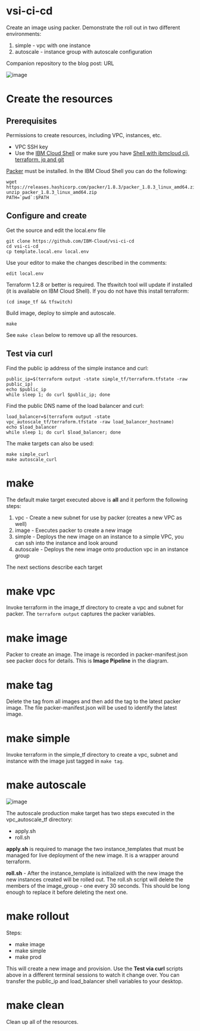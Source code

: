 # vsi-ci-cd
Create an image using packer.  Demonstrate the roll out in two different environments:
1. simple - vpc with one instance
2. autoscale - instance group with autoscale configuration

Companion repository to the blog post: URL

![image](https://user-images.githubusercontent.com/6932057/188900788-18736f50-1ffe-4975-929e-cdd5df2b389c.png)


# Create the resources

## Prerequisites 
Permissions to create resources, including VPC, instances, etc.
- VPC SSH key
- Use the [IBM Cloud Shell](https://cloud.ibm.com/shell) or make sure you have [Shell with ibmcloud cli, terraform, jq and git](https://cloud.ibm.com/docs/solution-tutorials?topic=solution-tutorials-tutorials)

[Packer](https://www.packer.io/downloads) must be installed. In the IBM Cloud Shell you can do the following:
```
wget https://releases.hashicorp.com/packer/1.8.3/packer_1.8.3_linux_amd64.zip
unzip packer_1.8.3_linux_amd64.zip
PATH=`pwd`:$PATH
```

## Configure and create

Get the source and edit the local.env file
```
git clone https://github.com/IBM-Cloud/vsi-ci-cd
cd vsi-ci-cd
cp template.local.env local.env
```

Use your editor to make the changes described in the comments:
```
edit local.env
```

Terraform 1.2.8 or better is required.  The tfswitch tool will update if installed (it is available on IBM Cloud Shell).  If you do not have this install terraform:
```
(cd image_tf && tfswitch)
```

Build image, deploy to simple and autoscale.
```
make
```

See `make clean` below to remove up all the resources.

## Test via curl
Find the public ip address of the simple instance and curl:
```
public_ip=$(terraform output -state simple_tf/terraform.tfstate -raw public_ip)
echo $public_ip
while sleep 1; do curl $public_ip; done
```

Find the public DNS name of the load balancer and curl:
```
load_balancer=$(terraform output -state vpc_autoscale_tf/terraform.tfstate -raw load_balancer_hostname)
echo $load_balancer
while sleep 1; do curl $load_balancer; done
```

The make targets can also be used:
```
make simple_curl
make autoscale_curl
```

# make
The default make target executed above is **all** and it perform the following steps:
1. vpc - Create a new subnet for use by packer (creates a new  VPC as well)
1. image - Executes packer to create a new image
1. simple - Deploys the new image on an instance to a simple VPC, you can ssh into the instance and look around
1. autoscale - Deploys the new image onto production vpc in an instance group

The next sections describe each target

# make vpc
Invoke terraform in the image_tf directory to create a vpc and subnet for packer.  The `terraform output` captures the packer variables.

# make image
Packer to create an image.  The image is recorded in packer-manifest.json see packer docs for details. This is **Image Pipeline** in the diagram.

# make tag
Delete the tag from all images and then add the tag to the latest packer image.  The file packer-manifest.json will be used to identify the latest image.

# make simple
Invoke terraform in the simple_tf directory to create a vpc, subnet and instance with the image just tagged in `make tag`.

# make autoscale
![image](https://user-images.githubusercontent.com/6932057/188898113-6c9743ce-0590-407c-bc8d-6b16fdf699a3.png)

The autoscale production make target has two steps executed in the vpc_autoscale_tf directory:
- apply.sh
- roll.sh

**apply.sh** is required to manage the two instance_templates that must be managed for live deployment of the new image.  It is a wrapper around terraform.

**roll.sh** - After the instance_template is initialized with the new image the new instances created will be rolled out.  The roll.sh script will delete the members of the image_group - one every 30 seconds.  This should be long enough to replace it before deleting the next one.

# make rollout
Steps:
- make image
- make simple
- make prod

This will create a new image and provision.  Use the **Test via curl** scripts above in a different terminal sessions to watch it change over.  You can transfer the public_ip and load_balancer shell variables to your desktop.

# make clean
Clean up all of the resources.